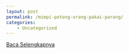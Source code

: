 ```yaml
---
layout: post
permalink: /mimpi-potong-orang-pakai-parang/
categories:
    - Uncategorized
---
```


[Baca Selengkapnya](/03)